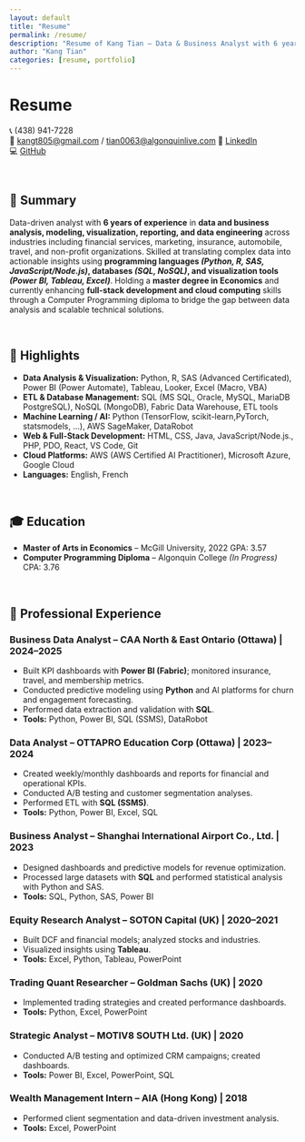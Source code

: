 ```yaml
---
layout: default
title: "Resume"
permalink: /resume/
description: "Resume of Kang Tian — Data & Business Analyst with 6 years of experience in data analysis, modeling, visualization, and reporting."
author: "Kang Tian"
categories: [resume, portfolio] 
---
```


# Resume
📞 (438) 941-7228  
📧 [kangt805@gmail.com](mailto:kangt805@gmail.com)  /  [tian0063@algonquinlive.com](mailto:tian0063@algonquinlive.com)
💼 [LinkedIn](https://www.linkedin.com/in/kangtianecon)  
💻 [GitHub](https://github.com/kang-tian)  

<p> &nbsp; </p>

## 📝 Summary

Data-driven analyst with **6 years of experience** in **data and business analysis, modeling, visualization, reporting, and data engineering** across industries including financial services, marketing, insurance, automobile, travel, and non-profit organizations. Skilled at translating complex data into actionable insights using **programming languages *(Python, R, SAS, JavaScript/Node.js)*, databases *(SQL, NoSQL)*, and visualization tools *(Power BI, Tableau, Excel)***. Holding a **master degree in Economics** and currently enhancing **full-stack development and cloud computing** skills through a Computer Programming diploma to bridge the gap between data analysis and scalable technical solutions.

<p> &nbsp; </p>

## 🌟 Highlights
- **Data Analysis & Visualization:** Python, R, SAS (Advanced Certificated), Power BI (Power Automate), Tableau, Looker, Excel (Macro, VBA) 
- **ETL & Database Management:** SQL (MS SQL, Oracle, MySQL, MariaDB PostgreSQL), NoSQL (MongoDB), Fabric Data Warehouse, ETL tools 
- **Machine Learning / AI:** Python (TensorFlow, scikit-learn,PyTorch, statsmodels, ...), AWS SageMaker, DataRobot
- **Web & Full-Stack Development:** HTML, CSS, Java, JavaScript/Node.js., PHP, PDO, React, VS Code, Git
- **Cloud Platforms:** AWS (AWS Certified AI Practitioner), Microsoft Azure, Google Cloud
- **Languages:** English, French 

<p> &nbsp; </p>



## 🎓 Education
- **Master of Arts in Economics** – McGill University, 2022     GPA: 3.57
- **Computer Programming Diploma** – Algonquin College *(In Progress)*  CPA: 3.76 


<p> &nbsp; </p>

## 💼 Professional Experience
### Business Data Analyst – CAA North & East Ontario (Ottawa) | 2024–2025
- Built KPI dashboards with **Power BI (Fabric)**; monitored insurance, travel, and membership metrics.  
- Conducted predictive modeling using **Python** and AI platforms for churn and engagement forecasting.
- Performed data extraction and validation with **SQL**.
- **Tools:** Python, Power BI, SQL (SSMS), DataRobot  

### Data Analyst – OTTAPRO Education Corp (Ottawa) | 2023–2024  
- Created weekly/monthly dashboards and reports for financial and operational KPIs.  
- Conducted A/B testing and customer segmentation analyses.  
- Performed ETL with **SQL (SSMS)**.
- **Tools:** Python, Power BI, Excel, SQL  

### Business Analyst – Shanghai International Airport Co., Ltd. | 2023  
- Designed dashboards and predictive models for revenue optimization.  
- Processed large datasets with **SQL** and performed statistical analysis with Python and SAS.  
- **Tools:** SQL, Python, SAS, Power BI  

### Equity Research Analyst – SOTON Capital (UK) | 2020–2021  
- Built DCF and financial models; analyzed stocks and industries.  
- Visualized insights using **Tableau**.  
- **Tools:** Excel, Python, Tableau, PowerPoint  

### Trading Quant Researcher – Goldman Sachs (UK) | 2020  
- Implemented trading strategies and created performance dashboards.  
- **Tools:** Python, Excel, PowerPoint  

### Strategic Analyst – MOTIV8 SOUTH Ltd. (UK) | 2020  
- Conducted A/B testing and optimized CRM campaigns; created dashboards.  
- **Tools:** Power BI, Excel, PowerPoint, SQL  

### Wealth Management Intern – AIA (Hong Kong) | 2018  
- Performed client segmentation and data-driven investment analysis.  
- **Tools:** Excel, PowerPoint

<p> &nbsp; </p>




